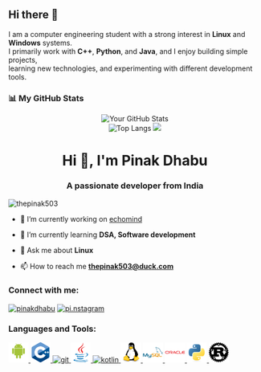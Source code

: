 ## Hi there 👋  

I am a computer engineering student with a strong interest in **Linux** and **Windows** systems.  
I primarily work with **C++**, **Python**, and **Java**, and I enjoy building simple projects,  
learning new technologies, and experimenting with different development tools.  

### 📊 My GitHub Stats

<p align="center">
  <img src="https://github-readme-stats.vercel.app/api?username=thepinak503&show_icons=true&theme=radical" alt="Your GitHub Stats" /> <br>
  <img src="https://github-readme-stats.vercel.app/api/top-langs/?username=thepinak503&layout=compact&theme=radical" alt="Top Langs" />
  <img src="https://streak-stats.demolab.com?user=thepinak503&theme=solarized-dark&hide_border=true" />
</p>

<h1 align="center">Hi 👋, I'm Pinak Dhabu</h1>
<h3 align="center">A passionate developer from India</h3>

<p align="left"> <img src="https://komarev.com/ghpvc/?username=thepinak503&label=Profile%20views&color=0e75b6&style=flat" alt="thepinak503" /> </p>

- 🔭 I’m currently working on [echomind](https://github.com/thepinak503/echomind)

- 🌱 I’m currently learning **DSA, Software development**

- 💬 Ask me about **Linux**

- 📫 How to reach me **thepinak503@duck.com**

<h3 align="left">Connect with me:</h3>
<p align="left">
<a href="https://twitter.com/pinakdhabu" target="blank"><img align="center" src="https://raw.githubusercontent.com/rahuldkjain/github-profile-readme-generator/master/src/images/icons/Social/twitter.svg" alt="pinakdhabu" height="30" width="40" /></a>
<a href="https://instagram.com/pi.nstagram" target="blank"><img align="center" src="https://raw.githubusercontent.com/rahuldkjain/github-profile-readme-generator/master/src/images/icons/Social/instagram.svg" alt="pi.nstagram" height="30" width="40" /></a>
</p>

<h3 align="left">Languages and Tools:</h3>
<p align="left"> <a href="https://developer.android.com" target="_blank" rel="noreferrer"> <img src="https://raw.githubusercontent.com/devicons/devicon/master/icons/android/android-original-wordmark.svg" alt="android" width="40" height="40"/> </a> <a href="https://www.w3schools.com/cpp/" target="_blank" rel="noreferrer"> <img src="https://raw.githubusercontent.com/devicons/devicon/master/icons/cplusplus/cplusplus-original.svg" alt="cplusplus" width="40" height="40"/> </a> <a href="https://git-scm.com/" target="_blank" rel="noreferrer"> <img src="https://www.vectorlogo.zone/logos/git-scm/git-scm-icon.svg" alt="git" width="40" height="40"/> </a> <a href="https://www.java.com" target="_blank" rel="noreferrer"> <img src="https://raw.githubusercontent.com/devicons/devicon/master/icons/java/java-original.svg" alt="java" width="40" height="40"/> </a> <a href="https://kotlinlang.org" target="_blank" rel="noreferrer"> <img src="https://www.vectorlogo.zone/logos/kotlinlang/kotlinlang-icon.svg" alt="kotlin" width="40" height="40"/> </a> <a href="https://www.linux.org/" target="_blank" rel="noreferrer"> <img src="https://raw.githubusercontent.com/devicons/devicon/master/icons/linux/linux-original.svg" alt="linux" width="40" height="40"/> </a> <a href="https://www.mysql.com/" target="_blank" rel="noreferrer"> <img src="https://raw.githubusercontent.com/devicons/devicon/master/icons/mysql/mysql-original-wordmark.svg" alt="mysql" width="40" height="40"/> </a> <a href="https://www.oracle.com/" target="_blank" rel="noreferrer"> <img src="https://raw.githubusercontent.com/devicons/devicon/master/icons/oracle/oracle-original.svg" alt="oracle" width="40" height="40"/> </a> <a href="https://www.python.org" target="_blank" rel="noreferrer"> <img src="https://raw.githubusercontent.com/devicons/devicon/master/icons/python/python-original.svg" alt="python" width="40" height="40"/> </a> <a href="https://www.rust-lang.org" target="_blank" rel="noreferrer"> <img src="https://raw.githubusercontent.com/devicons/devicon/master/icons/rust/rust-plain.svg" alt="rust" width="40" height="40"/> </a> </p>

